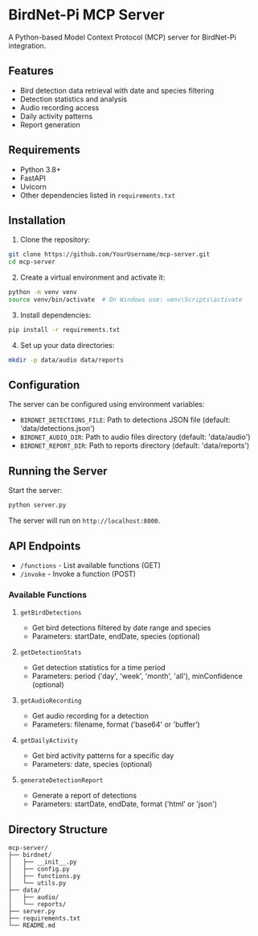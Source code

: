 # BirdNet-Pi MCP Server

A Python-based Model Context Protocol (MCP) server for BirdNet-Pi integration.

## Features

- Bird detection data retrieval with date and species filtering
- Detection statistics and analysis
- Audio recording access
- Daily activity patterns
- Report generation

## Requirements

- Python 3.8+
- FastAPI
- Uvicorn
- Other dependencies listed in `requirements.txt`

## Installation

1. Clone the repository:
```bash
git clone https://github.com/YourUsername/mcp-server.git
cd mcp-server
```

2. Create a virtual environment and activate it:
```bash
python -m venv venv
source venv/bin/activate  # On Windows use: venv\Scripts\activate
```

3. Install dependencies:
```bash
pip install -r requirements.txt
```

4. Set up your data directories:
```bash
mkdir -p data/audio data/reports
```

## Configuration

The server can be configured using environment variables:
- `BIRDNET_DETECTIONS_FILE`: Path to detections JSON file (default: 'data/detections.json')
- `BIRDNET_AUDIO_DIR`: Path to audio files directory (default: 'data/audio')
- `BIRDNET_REPORT_DIR`: Path to reports directory (default: 'data/reports')

## Running the Server

Start the server:
```bash
python server.py
```

The server will run on `http://localhost:8000`.

## API Endpoints

- `/functions` - List available functions (GET)
- `/invoke` - Invoke a function (POST)

### Available Functions

1. `getBirdDetections`
   - Get bird detections filtered by date range and species
   - Parameters: startDate, endDate, species (optional)

2. `getDetectionStats`
   - Get detection statistics for a time period
   - Parameters: period ('day', 'week', 'month', 'all'), minConfidence (optional)

3. `getAudioRecording`
   - Get audio recording for a detection
   - Parameters: filename, format ('base64' or 'buffer')

4. `getDailyActivity`
   - Get bird activity patterns for a specific day
   - Parameters: date, species (optional)

5. `generateDetectionReport`
   - Generate a report of detections
   - Parameters: startDate, endDate, format ('html' or 'json')

## Directory Structure

```
mcp-server/
├── birdnet/
│   ├── __init__.py
│   ├── config.py
│   ├── functions.py
│   └── utils.py
├── data/
│   ├── audio/
│   └── reports/
├── server.py
├── requirements.txt
└── README.md
```